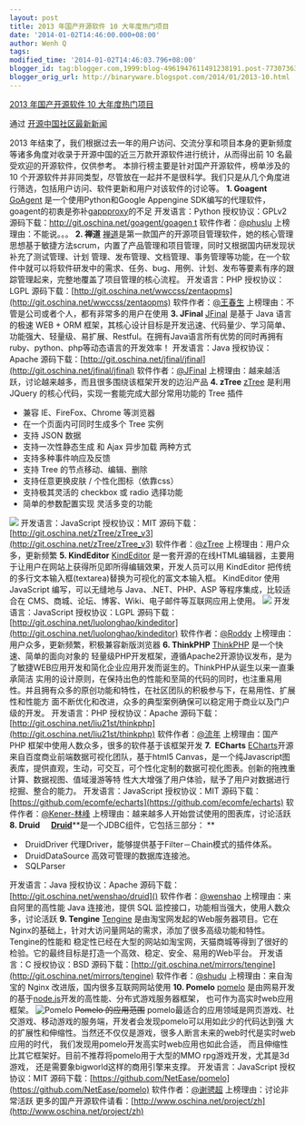 ```yaml
---
layout: post
title: 2013 年国产开源软件 10 大年度热门项目
date: '2014-01-02T14:46:00.000+08:00'
author: Wenh Q
tags:
modified_time: '2014-01-02T14:46:03.796+08:00'
blogger_id: tag:blogger.com,1999:blog-4961947611491238191.post-773073634156161819
blogger_orig_url: http://binaryware.blogspot.com/2014/01/2013-10.html
---
```


[2013 年国产开源软件 10
大年度热门项目](http://www.oschina.net/news/47438/2013-top-10-hot-projects-in-china)

通过 [开源中国社区最新新闻](http://www.oschina.net/?from=rss)

2013
年结束了，我们根据过去一年的用户访问、交流分享和项目本身的更新频度等诸多角度对收录于开源中国的近三万款开源软件进行统计，从而得出前
10 名最受欢迎的开源软件，仅供参考。
本排行榜主要是针对国产开源软件，榜单涉及的 10
个开源软件并非同类型，尽管放在一起并不是很科学。我们只是从几个角度进行筛选，包括用户访问、软件更新和用户对该软件的讨论等。
**1. Goagent**
[GoAgent](http://www.oschina.net/p/goagent) 是一个使用Python和Google
Appengine
SDK编写的代理软件，goagent的初衷是弥补[gappproxy](http://www.oschina.net/p/gappproxy)的不足
开发语言：Python
 授权协议：GPLv2
源码下载：[http://git.oschina.net/goagent/goagen
t](http://git.oschina.net/goagent/goagent)
软件作者：[@phuslu](http://my.oschina.net/phus)
上榜理由：不能说。。。
**2. 禅道**
[禅道](http://www.oschina.net/p/zentaopms)是第一款国产的开源项目管理软件，她的核心管理思想基于敏捷方法scrum，内置了产品管理和项目管理，同时又根据国内研发现状补充了测试管理、计划
管理、发布管理、文档管理、事务管理等功能，在一个软件中就可以将软件研发中的需求、任务、bug、用例、计划、发布等要素有序的跟踪管理起来，完整地覆盖了项目管理的核心流程。
开发语言：PHP
授权协议：LGPL
源码下载：[http://git.oschina.net/wwccss/zentaopms](http://git.oschina.net/wwccss/zentaopms)
软件作者：[@王春生](http://my.oschina.net/easysoft)
 上榜理由：不管是公司或者个人，都有非常多的用户在使用
**3. JFinal**
[JFinal](http://www.oschina.net/p/jfinal) 是基于 Java 语言的极速 WEB +
ORM
框架，其核心设计目标是开发迅速、代码量少、学习简单、功能强大、轻量级、易扩展、Restful。在拥有Java语言所有优势的同时再拥有ruby、python、php等动态语言的开发效率！
开发语言：Java
授权协议：Apache
源码下载：[http://git.oschina.net/jfinal/jfinal](http://git.oschina.net/jfinal/jfinal)
软件作者：[@JFinal](http://my.oschina.net/jfinal)
 上榜理由：越来越活跃，讨论越来越多，而且很多围绕该框架开发的边沿产品
**4. zTree**
[zTree](http://www.oschina.net/p/ztree) 是利用 JQuery
的核心代码，实现一套能完成大部分常用功能的 Tree 插件

-   兼容 IE、FireFox、Chrome 等浏览器
-   在一个页面内可同时生成多个 Tree 实例
-   支持 JSON 数据
-   支持一次性静态生成 和 Ajax 异步加载 两种方式
-   支持多种事件响应及反馈
-   支持 Tree 的节点移动、编辑、删除
-   支持任意更换皮肤 / 个性化图标（依靠css）
-   支持极其灵活的 checkbox 或 radio 选择功能
-   简单的参数配置实现 灵活多变的功能

![](http://static.oschina.net/uploads/space/2011/0703/155025_2fH2_12.png)
开发语言：JavaScript
授权协议：MIT
源码下载：[http://git.oschina.net/zTree/zTree_v3](http://git.oschina.net/zTree/zTree_v3)
 软件作者：[@zTree](http://my.oschina.net/dyhunter)
上榜理由：用户众多，更新频繁
**5. KindEditor**
[KindEditor](http://www.oschina.net/p/kindeditor) 是一套开源的在线HTML编辑器，主要用于让用户在网站上获得所见即所得编辑效果，开发人员可以用
KindEditor 把传统的多行文本输入框(textarea)替换为可视化的富文本输入框。
KindEditor 使用 JavaScript 编写，可以无缝地与 Java、.NET、PHP、ASP
等程序集成，比较适合在
CMS、商城、论坛、博客、Wiki、电子邮件等互联网应用上使用。
![](http://static.oschina.net/uploads/space/2011/1211/151206_Ku7F_96323.gif)
开发语言：JavaScript
授权协议：LGPL
源码下载：[http://git.oschina.net/luolonghao/kindeditor](http://git.oschina.net/luolonghao/kindeditor)
 软件作者：[@Roddy](http://my.oschina.net/luolonghao)
上榜理由：用户众多，更新频繁，积极兼容新版浏览器
**6. ThinkPHP**
[ThinkPHP](http://www.oschina.net/p/thinkphp) 是一个快速、简单的面向对象的
轻量级PHP开发框架，遵循Apache2开源协议发布，是为了敏捷WEB应用开发和简化企业应用开发而诞生的。ThinkPHP从诞生以来一直秉承简洁
实用的设计原则，在保持出色的性能和至简的代码的同时，也注重易用性。并且拥有众多的原创功能和特性，在社区团队的积极参与下，在易用性、扩展性和性能方
面不断优化和改进，众多的典型案例确保可以稳定用于商业以及门户级的开发。
开发语言：PHP
授权协议：Apache
源码下载：[http://git.oschina.net/liu21st/thinkphp](http://git.oschina.net/liu21st/thinkphp)
软件作者：[@流年](http://my.oschina.net/thinkphp)
 上榜理由：国产 PHP 框架中使用人数众多，很多的软件基于该框架开发
**7.  ECharts**
[ECharts](http://www.oschina.net/p/echarts)开源来自百度商业前端数据可视化团队，基于html5
Canvas，是一个纯Javascript图表库，提供直观，生动，可交互，可个性化定制的数据可视化图表。创新的拖拽重计算、数据视图、值域漫游等特
性大大增强了用户体验，赋予了用户对数据进行挖掘、整合的能力。
开发语言：JavaScript
授权协议：MIT
源码下载：[https://github.com/ecomfe/echarts](https://github.com/ecomfe/echarts)
软件作者：[@Kener-林峰](http://my.oschina.net/kener)
上榜理由：越来越多人开始尝试使用的图表库，讨论活跃
**8. Druid**
   
[**Druid**](http://www.oschina.net/p/druid)**是一个JDBC组件，它包括三部分： **

-    DruidDriver 代理Driver，能够提供基于Filter－Chain模式的插件体系。
-    DruidDataSource 高效可管理的数据库连接池。 
-    SQLParser 

开发语言：Java
授权协议：Apache
源码下载：[http://git.oschina.net/wenshao/druid]()
软件作者：[@wenshao](http://my.oschina.net/wenshao)
 上榜理由：来自阿里的高性能 Java 连接池，提供 SQL
监控接口，功能相当强大，使用人数众多，讨论活跃
**9. Tengine**
[Tengine](http://www.oschina.net/p/tengine) 是由淘宝网发起的Web服务器项目。它在Nginx的基础上，针对大访问量网站的需求，添加了很多高级功能和特性。Tengine的性能和
稳定性已经在大型的网站如淘宝网，天猫商城等得到了很好的检验。它的最终目标是打造一个高效、稳定、安全、易用的Web平台。
开发语言：C
授权协议：BSD
源码下载：[http://git.oschina.net/mirrors/tengine](http://git.oschina.net/mirrors/tengine)
软件作者：[@shudu](http://my.oschina.net/zhuzhaoyuan)
 上榜理由：来自淘宝的 Nginx 改进版，国内很多互联网网站使用
**10. Pomelo**
[pomelo](http://www.oschina.net/p/pomelo) 是由网易开发的基于[node.js](http://www.oschina.net/p/nodejs)开发的高性能、分布式游戏服务器框架，
也可作为高实时web应用框架。
![Pomelo](http://static.oschina.net/uploads/img/201211/20113154_UeAJ.png)
~~Pomelo 的应用范围~~
pomelo最适合的应用领域是网页游戏、社交游戏、移动游戏的服务端，开发者会发现pomelo可以用如此少的代码达到强
大的扩展性和伸缩性。当然还不仅仅是游戏，很多人断言未来的web时代是实时web应用的时代，
我们发现用pomelo开发高实时web应用也如此合适，
而且伸缩性比其它框架好。目前不推荐将pomelo用于大型的MMO
rpg游戏开发，尤其是3d游戏， 还是需要象bigworld这样的商用引擎来支撑。
开发语言：JavaScript
授权协议：MIT
源码下载：[https://github.com/NetEase/pomelo](https://github.com/NetEase/pomelo)
软件作者：[@谢骋超](http://my.oschina.net/xiecc)
上榜理由：讨论非常活跃
更多的国产开源软件请看：[http://www.oschina.net/project/zh](http://www.oschina.net/project/zh)
